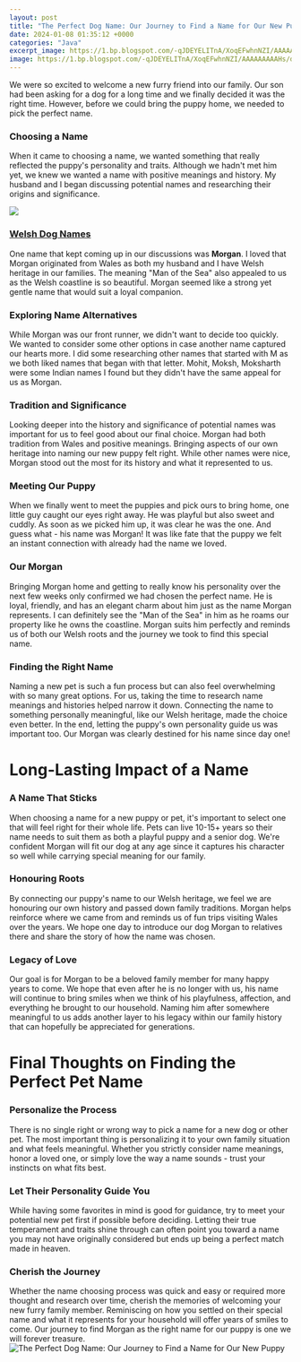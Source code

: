 ```yaml
---
layout: post
title: "The Perfect Dog Name: Our Journey to Find a Name for Our New Puppy"
date: 2024-01-08 01:35:12 +0000
categories: "Java"
excerpt_image: https://1.bp.blogspot.com/-qJDEYELITnA/XoqEFwhnNZI/AAAAAAAAAHs/dgzjkJB6dUkx_7_-xhHK3Ttz6a8HmHGyACLcBGAsYHQ/s1600/How%2BTo%2BCome%2BUp%2BWith%2BThe%2BPerfect%2BDog%2BName.png
image: https://1.bp.blogspot.com/-qJDEYELITnA/XoqEFwhnNZI/AAAAAAAAAHs/dgzjkJB6dUkx_7_-xhHK3Ttz6a8HmHGyACLcBGAsYHQ/s1600/How%2BTo%2BCome%2BUp%2BWith%2BThe%2BPerfect%2BDog%2BName.png
---
```


We were so excited to welcome a new furry friend into our family. Our son had been asking for a dog for a long time and we finally decided it was the right time. However, before we could bring the puppy home, we needed to pick the perfect name. 
### Choosing a Name
When it came to choosing a name, we wanted something that really reflected the puppy's personality and traits. Although we hadn't met him yet, we knew we wanted a name with positive meanings and history. My husband and I began discussing potential names and researching their origins and significance. 

![](https://i.pinimg.com/originals/f3/87/f1/f387f18054411572bb6d5b395a3a80e5.png)
### [Welsh Dog Names](https://fistore.mysenprints.com/collection/aispuro)
One name that kept coming up in our discussions was **Morgan**. I loved that Morgan originated from Wales as both my husband and I have Welsh heritage in our families. The meaning "Man of the Sea" also appealed to us as the Welsh coastline is so beautiful. Morgan seemed like a strong yet gentle name that would suit a loyal companion.
### Exploring Name Alternatives
While Morgan was our front runner, we didn't want to decide too quickly. We wanted to consider some other options in case another name captured our hearts more. I did some researching other names that started with M as we both liked names that began with that letter. Mohit, Moksh, Moksharth were some Indian names I found but they didn't have the same appeal for us as Morgan. 
### Tradition and Significance
Looking deeper into the history and significance of potential names was important for us to feel good about our final choice. Morgan had both tradition from Wales and positive meanings. Bringing aspects of our own heritage into naming our new puppy felt right. While other names were nice, Morgan stood out the most for its history and what it represented to us.
### Meeting Our Puppy 
When we finally went to meet the puppies and pick ours to bring home, one little guy caught our eyes right away. He was playful but also sweet and cuddly. As soon as we picked him up, it was clear he was the one. And guess what - his name was Morgan! It was like fate that the puppy we felt an instant connection with already had the name we loved. 
### Our Morgan 
Bringing Morgan home and getting to really know his personality over the next few weeks only confirmed we had chosen the perfect name. He is loyal, friendly, and has an elegant charm about him just as the name Morgan represents. I can definitely see the "Man of the Sea" in him as he roams our property like he owns the coastline. Morgan suits him perfectly and reminds us of both our Welsh roots and the journey we took to find this special name.
### Finding the Right Name 
Naming a new pet is such a fun process but can also feel overwhelming with so many great options. For us, taking the time to research name meanings and histories helped narrow it down. Connecting the name to something personally meaningful, like our Welsh heritage, made the choice even better. In the end, letting the puppy's own personality guide us was important too. Our Morgan was clearly destined for his name since day one!
# **Long-Lasting Impact of a Name**
### **A Name That Sticks** 
When choosing a name for a new puppy or pet, it's important to select one that will feel right for their whole life. Pets can live 10-15+ years so their name needs to suit them as both a playful puppy and a senior dog. We're confident Morgan will fit our dog at any age since it captures his character so well while carrying special meaning for our family.
### **Honouring Roots**  
By connecting our puppy's name to our Welsh heritage, we feel we are honouring our own history and passed down family traditions. Morgan helps reinforce where we came from and reminds us of fun trips visiting Wales over the years. We hope one day to introduce our dog Morgan to relatives there and share the story of how the name was chosen. 
### **Legacy of Love**
Our goal is for Morgan to be a beloved family member for many happy years to come. We hope that even after he is no longer with us, his name will continue to bring smiles when we think of his playfulness, affection, and everything he brought to our household. Naming him after somewhere meaningful to us adds another layer to his legacy within our family history that can hopefully be appreciated for generations.
# **Final Thoughts on Finding the Perfect Pet Name**
### **Personalize the Process**
There is no single right or wrong way to pick a name for a new dog or other pet. The most important thing is personalizing it to your own family situation and what feels meaningful. Whether you strictly consider name meanings, honor a loved one, or simply love the way a name sounds - trust your instincts on what fits best.  
### **Let Their Personality Guide You** 
While having some favorites in mind is good for guidance, try to meet your potential new pet first if possible before deciding. Letting their true temperament and traits shine through can often point you toward a name you may not have originally considered but ends up being a perfect match made in heaven.
### **Cherish the Journey**
Whether the name choosing process was quick and easy or required more thought and research over time, cherish the memories of welcoming your new furry family member. Reminiscing on how you settled on their special name and what it represents for your household will offer years of smiles to come. Our journey to find Morgan as the right name for our puppy is one we will forever treasure.
![The Perfect Dog Name: Our Journey to Find a Name for Our New Puppy](https://1.bp.blogspot.com/-qJDEYELITnA/XoqEFwhnNZI/AAAAAAAAAHs/dgzjkJB6dUkx_7_-xhHK3Ttz6a8HmHGyACLcBGAsYHQ/s1600/How%2BTo%2BCome%2BUp%2BWith%2BThe%2BPerfect%2BDog%2BName.png)